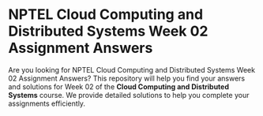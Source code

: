 # NPTEL Cloud Computing and Distributed Systems Week 02 Assignment Answers

Are you looking for NPTEL Cloud Computing and Distributed Systems Week 02 Assignment Answers? This repository will help you find your answers and solutions for Week 02 of the **Cloud Computing and Distributed Systems** course. We provide detailed solutions to help you complete your assignments efficiently.
